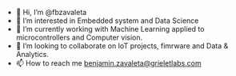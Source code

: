 - 👋 Hi, I’m @fbzavaleta
- 👀 I’m interested in Embedded system and Data Science
- 🌱 I’m currently working with Machine Learning applied to microcontrollers and  Computer vision.
- 💞️ I’m looking to collaborate on IoT projects, fimrware and Data & Analytics.
- 📫 How to reach me benjamin.zavaleta@grieletlabs.com

<!---
fbzavaleta/fbzavaleta is a ✨ special ✨ repository because its `README.md` (this file) appears on your GitHub profile.
You can click the Preview link to take a look at your changes.
--->
